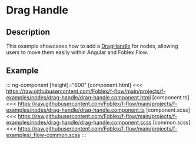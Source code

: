 ﻿# Drag Handle

## Description

This example showcases how to add a [DragHandle](./docs/f-drag-handle-directive) for nodes, allowing users to move them easily within Angular and Foblex Flow.

## Example

::: ng-component <drag-handle></drag-handle> [height]="600"
[component.html] <<< https://raw.githubusercontent.com/Foblex/f-flow/main/projects/f-examples/nodes/drag-handle/drag-handle.component.html
[component.ts] <<< https://raw.githubusercontent.com/Foblex/f-flow/main/projects/f-examples/nodes/drag-handle/drag-handle.component.ts
[component.scss] <<< https://raw.githubusercontent.com/Foblex/f-flow/main/projects/f-examples/nodes/drag-handle/drag-handle.component.scss
[common.scss] <<< https://raw.githubusercontent.com/Foblex/f-flow/main/projects/f-examples/_flow-common.scss
:::


